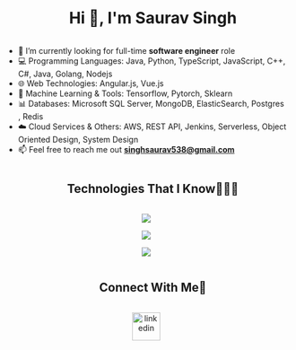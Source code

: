 
<!--h1 without bottom border-->
<div id="user-content-toc">
  <ul align="center">
    <summary><h1 style="display: inline-block">Hi 👋, I'm Saurav Singh</h1></summary>
  </ul>
</div>



<!--Intro start-->
- 🔭 I’m currently looking for full-time **software engineer** role
- 💻 Programming Languages: Java, Python, TypeScript, JavaScript, C++, C#, Java, Golang, Nodejs
- 🌐 Web Technologies: Angular.js, Vue.js
- 🔧 Machine Learning & Tools: Tensorflow, Pytorch, Sklearn
- 📊 Databases: Microsoft SQL Server, MongoDB, ElasticSearch, Postgres , Redis
- ☁️ Cloud Services & Others: AWS, REST API, Jenkins, Serverless, Object Oriented Design, System Design
- 📫 Feel free to reach me out **singhsaurav538@gmail.com**


<!--Intro end-->



<!--h1 without bottom border-->
<div id="user-content-toc">
  <ul align="center">
    <summary><h2 style="display: inline-block">Technologies That I Know👨🏻‍💻</h2></summary>
  </ul>
</div>
<!--tech stack icons-->
<p align="center">
  <a href="https://skillicons.dev">
    <img src="https://skillicons.dev/icons?i=py,c,cpp,cs,js,ts,java,html,css,cpp,go&perline=14" />
  </a>
</p>
<p align="center">
  <a href="https://skillicons.dev">
    <img src="https://skillicons.dev/icons?i=vue,nodejs,mongodb,elasticsearch,mysql,redis,postman&perline=14" />
  </a>
</p>
<p align="center">
  <a href="https://skillicons.dev">
    <img src="https://skillicons.dev/icons?i=aws,tensorflow,sklearnm,pytorch,jenkins&perline=14" />
  </a>
</p>


<!-- Connect with me -->
<!--h2 without bottom border-->
<div id="user-content-toc">
  <ul align="center">
    <summary><h2 style="display: inline-block">Connect With Me🤝</h2></summary>
  </ul>
</div>

<!--icons and links-->
<p align="center">
<a href="https://www.linkedin.com/in/saurav-singh-739258166/" target="blank"><img align="center" src="https://user-images.githubusercontent.com/88904952/234979284-68c11d7f-1acc-4f0c-ac78-044e1037d7b0.png" alt="linkedin" height="50" width="50" /></a>
  
</p>
